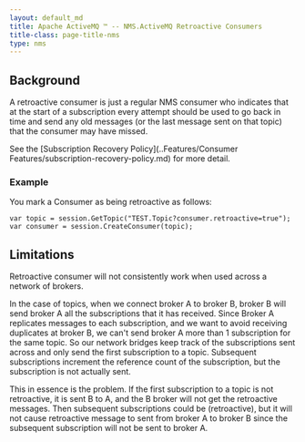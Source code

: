 ```yaml
---
layout: default_md
title: Apache ActiveMQ ™ -- NMS.ActiveMQ Retroactive Consumers 
title-class: page-title-nms
type: nms
---
```

Background
----------

A retroactive consumer is just a regular NMS consumer who indicates that at the start of a subscription every attempt should be used to go back in time and send any old messages (or the last message sent on that topic) that the consumer may have missed.

See the [Subscription Recovery Policy](..Features/Consumer Features/subscription-recovery-policy.md) for more detail.

### Example

You mark a Consumer as being retroactive as follows:

```
var topic = session.GetTopic("TEST.Topic?consumer.retroactive=true");
var consumer = session.CreateConsumer(topic);
```

Limitations
-----------

Retroactive consumer will not consistently work when used across a network of brokers.

In the case of topics, when we connect broker A to broker B, broker B will send broker A all the subscriptions that it has received. Since Broker A replicates messages to each subscription, and we want to avoid receiving duplicates at broker B, we can't send broker A more than 1 subscription for the same topic. So our network bridges keep track of the subscriptions sent across and only send the first subscription to a topic. Subsequent subscriptions increment the reference count of the subscription, but the subscription is not actually sent.

This in essence is the problem. If the first subscription to a topic is not retroactive, it is sent B to A, and the B broker will not get the retroactive messages. Then subsequent subscriptions could be (retroactive), but it will not cause retroactive message to sent from broker A to broker B since the subsequent subscription will not be sent to broker A.



